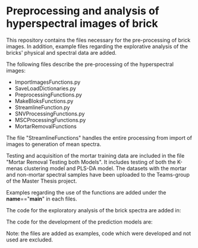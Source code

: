 # Preprocessing and analysis of hyperspectral images of brick

This repository contains the files necessary for the pre-processing of brick images. In addition, example files regarding the explorative analysis of the bricks' physical and spectral data are added.

The following files describe the pre-processing of the hyperspectral images:
- ImportImagesFunctions.py
- SaveLoadDictionaries.py
- PreprocessingFunctions.py
- MakeBloksFunctions.py
- StreamlineFunction.py
- SNVProcessingFunctions.py
- MSCProcessingFunctions.py
- MortarRemovalFunctions

The file "StreamlineFunctions" handles the entire processing from import of images to generation of mean spectra.

Testing and acquisition of the mortar training data are included in the file "Mortar Removal Testing both Models". It includes testing of both the K-menas clustering model and PLS-DA model. The datasets with the mortar and non-mortar spectral samples have been uploaded to the Teams-group of the Master Thesis project.




Examples regarding the use of the functions are added under the __name__=="__main__" in each files.

The code for the exploratory analysis of the brick spectra are added in:

The code for the development of the prediction models are:

Note: the files are added as examples, code which were developed and not used are excluded. 
